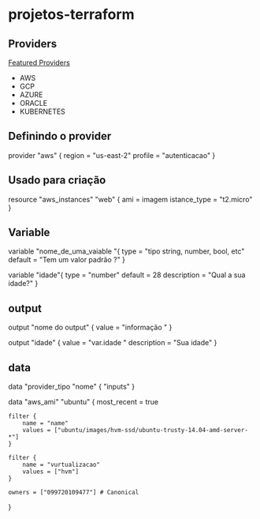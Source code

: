 # projetos-terraform

## Providers

[Featured Providers](https://registry.terraform.io/)

- AWS
- GCP
- AZURE
- ORACLE
- KUBERNETES

## Definindo o provider

provider "aws" {
    region = "us-east-2"
    profile = "autenticacao"
}

## Usado para criação

resource "aws_instances" "web" {
    ami = imagem
    istance_type = "t2.micro"
}

## Variable

variable "nome_de_uma_vaiable "{
    type = "tipo string, number, bool, etc"
    default = "Tem um valor padrão ?"
}

variable "idade"{
    type = "number"
    default = 28
    description = "Qual a sua idade?"
}

## output

output "nome do output" {
    value = "informação "
}

output "idade" {
    value = "var.idade "
    description = "Sua idade"
}

## data

data "provider_tipo "nome" {
    "inputs"
}

data "aws_ami" "ubuntu" {
    most_recent = true

    filter {
        name = "name"
        values = ["ubuntu/images/hvm-ssd/ubuntu-trusty-14.04-amd-server-*"]
    }

    filter {
        name = "vurtualizacao"
        values = ["hvm"]
    }

    owners = ["099720109477"] # Canonical
}
